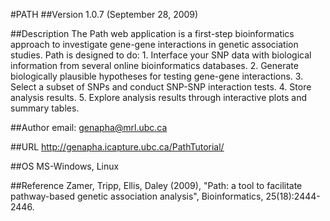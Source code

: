 #PATH
##Version
1.0.7 (September 28, 2009)

##Description
The Path web application is a first-step bioinformatics approach to investigate gene-gene interactions in genetic association studies. Path is designed to do: 1\. Interface your SNP data with biological information from several online bioinformatics databases. 2. Generate biologically plausible hypotheses for testing gene-gene interactions. 3\. Select a subset of SNPs and conduct SNP-SNP interaction tests. 4\. Store analysis results. 5\. Explore analysis results through interactive plots and summary tables.

##Author
email: genapha@mrl.ubc.ca

##URL
http://genapha.icapture.ubc.ca/PathTutorial/

##OS
MS-Windows, Linux

##Reference
Zamer, Tripp, Ellis, Daley (2009), "Path: a tool to facilitate pathway-based genetic association analysis", Bioinformatics, 25(18):2444-2446.


